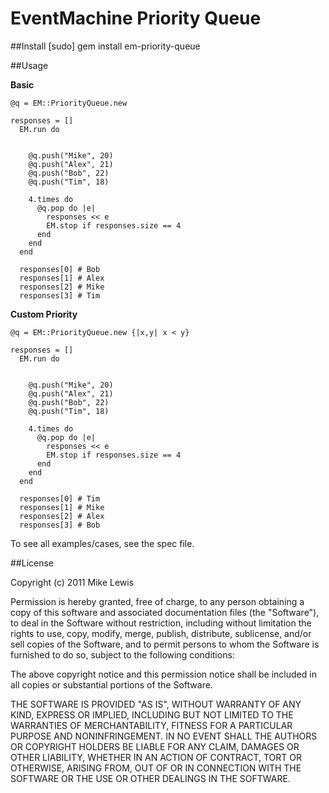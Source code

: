 EventMachine Priority Queue
=============

##Install
    [sudo] gem install em-priority-queue

##Usage

  **Basic**

    @q = EM::PriorityQueue.new

    responses = []
      EM.run do


        @q.push("Mike", 20)
        @q.push("Alex", 21)
        @q.push("Bob", 22)
        @q.push("Tim", 18)

        4.times do
          @q.pop do |e|
            responses << e
            EM.stop if responses.size == 4
          end
        end
      end

      responses[0] # Bob
      responses[1] # Alex
      responses[2] # Mike
      responses[3] # Tim

  **Custom Priority**

    @q = EM::PriorityQueue.new {|x,y| x < y}

    responses = []
      EM.run do


        @q.push("Mike", 20)
        @q.push("Alex", 21)
        @q.push("Bob", 22)
        @q.push("Tim", 18)

        4.times do
          @q.pop do |e|
            responses << e
            EM.stop if responses.size == 4
          end
        end
      end

      responses[0] # Tim
      responses[1] # Mike
      responses[2] # Alex
      responses[3] # Bob




  To see all examples/cases, see the spec file.


##License

Copyright (c) 2011 Mike Lewis

Permission is hereby granted, free of charge, to any person obtaining a copy of this software and associated documentation files (the "Software"), to deal in the Software without restriction, including without limitation the rights to use, copy, modify, merge, publish, distribute, sublicense, and/or sell copies of the Software, and to permit persons to whom the Software is furnished to do so, subject to the following conditions:

The above copyright notice and this permission notice shall be included in all copies or substantial portions of the Software.

THE SOFTWARE IS PROVIDED "AS IS", WITHOUT WARRANTY OF ANY KIND, EXPRESS OR IMPLIED, INCLUDING BUT NOT LIMITED TO THE WARRANTIES OF MERCHANTABILITY, FITNESS FOR A PARTICULAR PURPOSE AND NONINFRINGEMENT. IN NO EVENT SHALL THE AUTHORS OR COPYRIGHT HOLDERS BE LIABLE FOR ANY CLAIM, DAMAGES OR OTHER LIABILITY, WHETHER IN AN ACTION OF CONTRACT, TORT OR OTHERWISE, ARISING FROM, OUT OF OR IN CONNECTION WITH THE SOFTWARE OR THE USE OR OTHER DEALINGS IN THE SOFTWARE.
